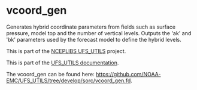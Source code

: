 
# vcoord_gen

Generates hybrid coordinate parameters from fields such as surface
pressure, model top and the number of vertical levels. Outputs the
'ak' and 'bk' parameters used by the forecast model to define the
hybrid levels.

This is part of the [NCEPLIBS
UFS_UTILS](https://github.com/NOAA-EMC/UFS_UTILS) project.

This is part of the <a href="../index.html">UFS_UTILS documentation</a>.

The vcoord_gen can be found here:
https://github.com/NOAA-EMC/UFS_UTILS/tree/develop/sorc/vcoord_gen.fd.

